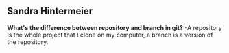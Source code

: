 ## Sandra Hintermeier
**What's the difference between repository and branch in git?**
-A repository is the whole project that I clone on my computer, a branch is a version of the repository.
